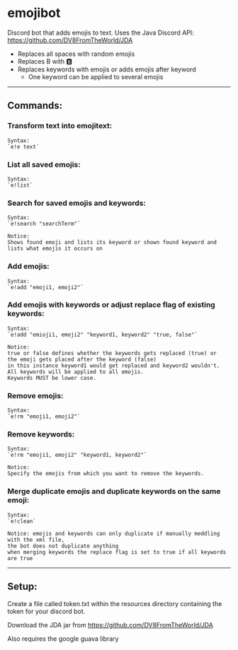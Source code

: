 # emojibot

Discord bot that adds emojis to text.
Uses the Java Discord API: https://github.com/DV8FromTheWorld/JDA

* Replaces all spaces with random emojis
* Replaces B with 🅱️
* Replaces keywords with emojis or adds emojis after keyword
    * One keyword can be applied to several emojis

____________________________________________________________________________________________________________________

## Commands:

### Transform text into emojitext:

    Syntax:
    `e!e text`

### List all saved emojis:

    Syntax:
    `e!list`

### Search for saved emojis and keywords:

    Syntax:
    `e!search "searchTerm"`

    Notice:
    Shows found emoji and lists its keyword or shown found keyword and lists what emojis it occurs on

### Add emojis:

    Syntax:
    `e!add "emoji1, emoji2"`

### Add emojis with keywords or adjust replace flag of existing keywords:

    Syntax:
    `e!add "emioji1, emoji2" "keyword1, keyword2" "true, false"`

    Notice:
    true or false defines whether the keywords gets replaced (true) or
    the emoji gets placed after the keyword (false)
    in this instance keyword1 would get replaced and keyword2 wouldn't.
    All keywords will be applied to all emojis.
    Keywords MUST be lower case.

### Remove emojis:

    Syntax:
    `e!rm "emoji1, emoji2"`

### Remove keywords:

    Syntax:
    `e!rm "emoji1, emoji2" "keyword1, keyword2"`

    Notice:
    Specify the emojis from which you want to remove the keywords.

### Merge duplicate emojis and duplicate keywords on the same emoji:

    Syntax:
    `e!clean`

    Notice: emojis and keywords can only duplicate if manually meddling with the xml file,
    the bot does not duplicate anything
    when merging keywords the replace flag is set to true if all keywords are true

____________________________________________________________________________________________________________________

## Setup:

Create a file called token.txt within the resources directory containing the token for your discord bot.

Download the JDA jar from https://github.com/DV8FromTheWorld/JDA

Also requires the google guava library
